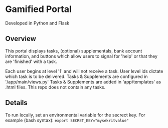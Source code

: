 # Gamified Portal

Developed in Python and Flask

## Overview

This portal displays tasks, (optional) supplementals, bank account information,
and buttons which allow users to signal for 'help' or that they are 'finished'
with a task.

Each user begins at level '1' and will not receive a task.
User level ids dictate which task is to be delivered.
Tasks & Supplements are configured in '/app/main/views.py'
Tasks & Supplements are added in 'app/templates' as .html files.
This repo does not contain any tasks.

## Details
To run locally, set an environmental variable for the secrect key.
For example (bash syntax): `export SECRET_KEY="mysekritvalue"`